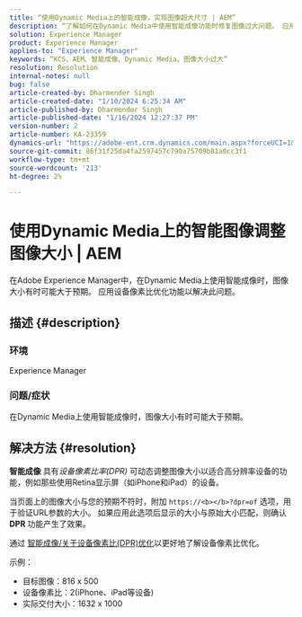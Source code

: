 ```yaml
---
title: “使用Dynamic Media上的智能成像，实现图像超大尺寸 | AEM”
description: “了解如何在Dynamic Media中使用智能成像功能时修复图像过大问题。 应用设备像素比优化功能。”
solution: Experience Manager
product: Experience Manager
applies-to: "Experience Manager"
keywords: “KCS、AEM、智能成像、Dynamic Media、图像大小过大”
resolution: Resolution
internal-notes: null
bug: false
article-created-by: Dharmender Singh
article-created-date: "1/10/2024 6:25:34 AM"
article-published-by: Dharmender Singh
article-published-date: "1/16/2024 12:27:37 PM"
version-number: 2
article-number: KA-23359
dynamics-url: "https://adobe-ent.crm.dynamics.com/main.aspx?forceUCI=1&pagetype=entityrecord&etn=knowledgearticle&id=fa0b370e-81af-ee11-a569-6045bd0065b6"
source-git-commit: 86f31f25da4fa2597457c790a75709b81a0cc3f1
workflow-type: tm+mt
source-wordcount: '213'
ht-degree: 2%

---
```


# 使用Dynamic Media上的智能图像调整图像大小 | AEM


在Adobe Experience Manager中，在Dynamic Media上使用智能成像时，图像大小有时可能大于预期。 应用设备像素比优化功能以解决此问题。

## 描述 {#description}


### <b>环境</b>

Experience Manager

### <b>问题/症状</b>

在Dynamic Media上使用智能成像时，图像大小有时可能大于预期。


## 解决方法 {#resolution}


<b>智能成像</b> 具有&#x200B;*设备像素比率(DPR)* 可动态调整图像大小以适合高分辨率设备的功能，例如那些使用Retina显示屏（如iPhone和iPad）的设备。

当页面上的图像大小与您的预期不符时，附加 `https://<b></b>?dpr=of` 选项，用于验证URL参数的大小。 如果应用此选项后显示的大小与原始大小匹配，则确认 <b>DPR</b> 功能产生了效果。

通过 [智能成像/关于设备像素比(DPR)优化](https://experienceleague.adobe.com/docs/experience-manager-65/assets/dynamic/imaging-faq.html#dpr)以更好地了解设备像素比优化。

示例：

- 目标图像：816 x 500
- 设备像素比：2(iPhone、iPad等设备)
- 实际交付大小：1632 x 1000

